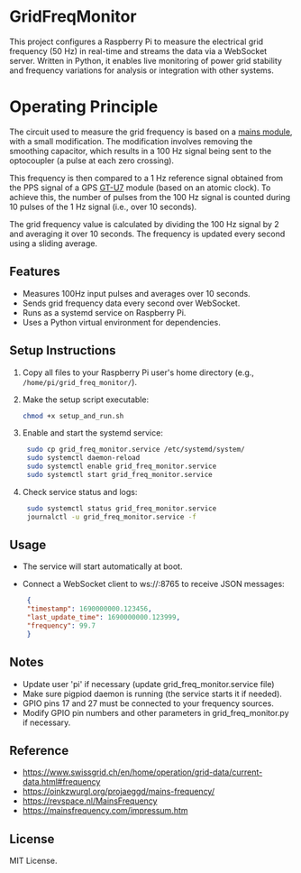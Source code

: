 # GridFreqMonitor
This project configures a Raspberry Pi to measure the electrical grid frequency (50 Hz) in real-time and streams the data via a WebSocket server. Written in Python, it enables live monitoring of power grid stability and frequency variations for analysis or integration with other systems.

# Operating Principle
The circuit used to measure the grid frequency is based on a [mains module](https://fr.aliexpress.com/item/32828199766.htm), with a small modification. The modification involves removing the smoothing capacitor, which results in a 100 Hz signal being sent to the optocoupler (a pulse at each zero crossing).

This frequency is then compared to a 1 Hz reference signal obtained from the PPS signal of a GPS [GT-U7](https://fr.aliexpress.com/item/32832919409.html) module (based on an atomic clock). To achieve this, the number of pulses from the 100 Hz signal is counted during 10 pulses of the 1 Hz signal (i.e., over 10 seconds). 

The grid frequency value is calculated by dividing the 100 Hz signal by 2 and averaging it over 10 seconds. The frequency is updated every second using a sliding average.

## Features
- Measures 100Hz input pulses and averages over 10 seconds.
- Sends grid frequency data every second over WebSocket.
- Runs as a systemd service on Raspberry Pi.
- Uses a Python virtual environment for dependencies.

## Setup Instructions

1. Copy all files to your Raspberry Pi user's home directory (e.g., `/home/pi/grid_freq_monitor/`).

2. Make the setup script executable:
   ```bash
   chmod +x setup_and_run.sh

3. Enable and start the systemd service:

   ```bash
    sudo cp grid_freq_monitor.service /etc/systemd/system/
    sudo systemctl daemon-reload
    sudo systemctl enable grid_freq_monitor.service
    sudo systemctl start grid_freq_monitor.service

4. Check service status and logs:

   ```bash
    sudo systemctl status grid_freq_monitor.service
    journalctl -u grid_freq_monitor.service -f

## Usage
- The service will start automatically at boot.
- Connect a WebSocket client to ws://<raspberry-pi-ip>:8765 to receive JSON messages:

   ```json
    {
    "timestamp": 1690000000.123456,
    "last_update_time": 1690000000.123999,
    "frequency": 99.7
    }

## Notes
- Update user 'pi' if necessary (update grid_freq_monitor.service file) 
- Make sure pigpiod daemon is running (the service starts it if needed).
- GPIO pins 17 and 27 must be connected to your frequency sources.
- Modify GPIO pin numbers and other parameters in grid_freq_monitor.py if necessary.

## Reference
- https://www.swissgrid.ch/en/home/operation/grid-data/current-data.html#frequency
- https://oinkzwurgl.org/projaeggd/mains-frequency/
- https://revspace.nl/MainsFrequency
- https://mainsfrequency.com/impressum.htm


## License
MIT License.
